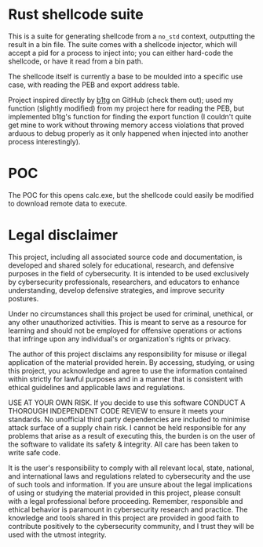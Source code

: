 # Rust shellcode suite

This is a suite for generating shellcode from a `no_std` context, outputting the result in a bin file. The suite comes with a shellcode injector, which will accept a pid for a process to inject into; you can either hard-code the shellcode, or have it read from a bin path.

The shellcode itself is currently a base to be moulded into a specific use case, with reading the PEB and export address table.

Project inspired directly by [b1tg](https://github.com/b1tg/rust-windows-shellcode) on GitHub (check them out); used my function (slightly modified) from my project here for reading the PEB, but implemented b1tg's function for finding the export function (I couldn't quite get mine to work without throwing memory access violations that proved arduous to debug properly as it only happened when injected into another process interestingly).

# POC

The POC for this opens calc.exe, but the shellcode could easily be modified to download remote data to execute.

# Legal disclaimer

This project, including all associated source code and documentation, is developed and shared solely for educational, research, and defensive purposes in the field of cybersecurity. It is intended to be used exclusively by cybersecurity professionals, researchers, and educators to enhance understanding, develop defensive strategies, and improve security postures.

Under no circumstances shall this project be used for criminal, unethical, or any other unauthorized activities. This is meant to serve as a resource for learning and should not be employed for offensive operations or actions that infringe upon any individual's or organization's rights or privacy.

The author of this project disclaims any responsibility for misuse or illegal application of the material provided herein. By accessing, studying, or using this project, you acknowledge and agree to use the information contained within strictly for lawful purposes and in a manner that is consistent with ethical guidelines and applicable laws and regulations.

USE AT YOUR OWN RISK. If you decide to use this software CONDUCT A THOROUGH INDEPENDENT CODE REVIEW to ensure it meets your standards. No unofficial third party dependencies are included to minimise attack surface of a supply chain risk. I cannot be held responsible for any problems that arise as a result of executing this, the burden is on the user of the software to validate its safety & integrity. All care has been taken to write safe code.

It is the user's responsibility to comply with all relevant local, state, national, and international laws and regulations related to cybersecurity and the use of such tools and information. If you are unsure about the legal implications of using or studying the material provided in this project, please consult with a legal professional before proceeding. Remember, responsible and ethical behavior is paramount in cybersecurity research and practice. The knowledge and tools shared in this project are provided in good faith to contribute positively to the cybersecurity community, and I trust they will be used with the utmost integrity.